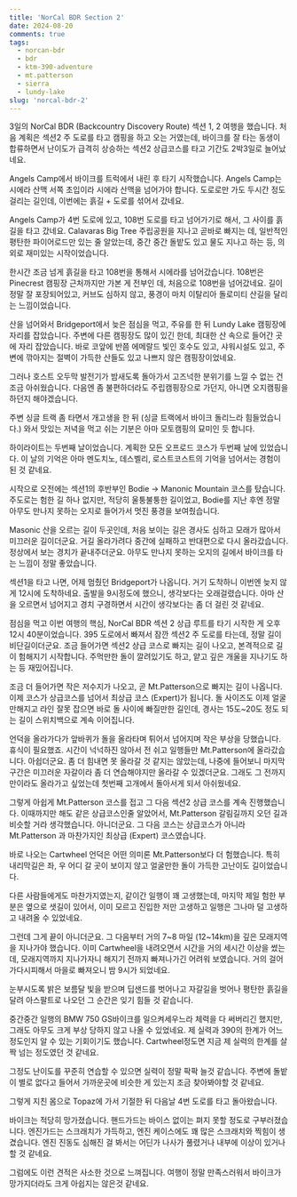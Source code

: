 ```yaml
---
title: 'NorCal BDR Section 2'
date: 2024-08-20
comments: true
tags:
  - norcan-bdr
  - bdr
  - ktm-390-adventure
  - mt.patterson
  - sierra
  - lundy-lake
slug: 'norcal-bdr-2'
---
```


3일의 NorCal BDR (Backcountry Discovery Route) 섹션 1, 2 여행을 했습니다. 처음
계획은 섹션2 주 도로를 타고 캠핑을 하고 오는 거였는데, 바이크를 잘 타는 동생이
합류하면서 난이도가 급격히 상승하는 섹션2 상급코스를 타고 기간도 2박3일로
늘어났네요.

Angels Camp에서 바이크를 트럭에서 내린 후 타기 시작했습니다. Angels Camp는
시에라 산맥 서쪽 초입이라 시에라 산맥을 넘어가야 합니다. 도로로만 가도 두시간
정도 걸리는 길인데, 이번에는 흙길 + 도로를 섞어서 갔네요.

Angels Camp가 4번 도로에 있고, 108번 도로를 타고 넘어가기로 해서, 그 사이를
흙길을 타고 갔네요. Calavaras Big Tree 주립공원을 지나고 곧바로 빠지는 데,
일반적인 평탄한 파이어로드만 있는 줄 알았는데, 중간 중간 돌밭도 있고 물도 지나고
하는 등, 의외로 재미있는 시작이었습니다.

한시간 조금 넘게 흙길을 타고 108번을 통해서 시에라를 넘어갔습니다. 108번은
Pinecrest 캠핑장 근처까지만 가본 게 전부인 데, 처음으로 108번을 넘어갔네요. 길이
정말 잘 포장되어있고, 커브도 심하지 않고, 풍경이 마치 이탈리아 돌로미티 산길을
달리는 느낌이었습니다.

산을 넘어와서 Bridgeport에서 늦은 점심을 먹고, 주유를 한 뒤 Lundy Lake 캠핑장에
자리를 잡았습니다. 주변에 다른 캠핑장도 많이 있긴 한데, 최대한 산 속으로 들어간
곳에 자리 잡았습니다. 바로 코앞에 반쯤 에메랄드 빛인 호수도 있고, 샤워시설도
있고, 주변에 깎아지는 절벽이 가득한 산들도 있고 나쁘지 않은 캠핑장이었네요.

그러나 호스트 오두막 발전기가 밤새도록 돌아가서 고즈넉한 분위기를 느낄 수 없는
건 조금 아쉬웠습니다. 다음엔 좀 불편하더라도 주립캠핑장으로 가던지, 아니면
오지캠핑을 하던지 해야겠습니다.

주변 싱글 트랙 좀 타면서 개고생을 한 뒤 (싱글 트랙에서 바이크 돌리느라
힘들었습니다.) 와서 맛있는 저녁을 먹고 쉬는 기분은 아마 모토캠핑의 묘미인 듯
합니다.

하이라이트는 두번째 날이었습니다. 계획한 모든 오프로드 코스가 두번째 날에
있었습니다. 이 날의 기억은 아마 멘도치노, 데스벨리, 로스트코스트의 기억을
넘어서는 경험이 된 것 같네요.

시작으로 오전에는 섹션1의 후반부인 Bodie -> Manonic Mountain 코스를 탔습니다.
주도로는 험한 길 하나 없지만, 적당히 울퉁불퉁한 길이었고, Bodie를 지난 후엔 정말
아무도 만나지 못하는 오지로 들어가서 멋진 풍경을 보여줬습니다.

Masonic 산을 오르는 길이 두곳인데, 처음 보이는 길은 경사도 심하고 모래가 많아서
미끄러운 길이더군요. 거길 올라가려다 중간에 실패하고 반대편으로 다시
올라갔습니다. 정상에서 보는 경치가 끝내주더군요. 아무도 만나지 못하는 오지의
길에서 바이크를 타는 느낌이 정말 좋았습니다.

섹션1을 타고 나면, 어제 멈췄던 Bridgeport가 나옵니다. 거기 도착하니 이번엔 늦지
않게 12시에 도착하네요. 출발을 9시정도에 했으니, 생각보다는 오래걸렸습니다. 아마
산을 오르면서 넘어지고 경치 구경하면서 시간이 생각보다는 좀 더 걸린 것 같네요.

점심을 먹고 이번 여행의 핵심, NorCal BDR 섹션 2 상급 루트를 타기 시작한 게 오후
12시 40분이었습니다. 395 도로에서 빠져서 잠깐 섹션2 주 도로를 타는데, 정말 길이
비단길이더군요. 조금 들어가면 섹션2 상급 코스로 빠지는 길이 나오고, 본격적으로
길이 험해지기 시작합니다. 주먹만한 돌이 깔려있기도 하고, 얕고 깊은 개울을
지나기도 하는 등 재밌어집니다.

조금 더 들어가면 작은 저수지가 나오고, 곧 Mt.Patterson으로 빠지는 길이 나옵니다.
이제 코스가 상급코스를 넘어서 최상급 코스 (Expert)가 됩니다. 돌 사이즈도 이제
얼굴만해지고 라인 잘못 잡으면 바로 돌 사이에 빠질만한 길인데, 경사는 15도~20도
정도 되는 길이 스위치백으로 계속 이어집니다.

언덕을 올라가다가 앞바퀴가 돌을 올라타며 튀어서 넘어지며 작은 부상을 당했습니다.
휴식이 필요했죠. 시간이 넉넉하진 않아서 전 쉬고 일행들만 Mt.Patterson에
올라갔습니다. 아쉽더군요. 좀 더 힘내면 못 올라갈 것 같지는 않았는데, 나중에
들어보니 마지막 구간은 미끄러운 자갈이라 좀 더 연습해야지만 올라갈 수
있겠더군요. 그래도 그 전까지만이라도 올라가고 싶었는데 첫번째 고개에서 돌아서게
되서 아쉬웠네요.

그렇게 아쉽게 Mt.Patterson 코스를 접고 그 다음 섹션2 상급 코스를 계속
진행했습니다. 이때까지만 해도 같은 상급코스인줄 알았어서, Mt.Patterson
갈림길까지 오던 길과 비슷할 거라 생각했습니다. 아니더군요. 그 다음 코스는
상급코스가 아니라 Mt.Patterson 과 마찬가지인 최상급 (Expert) 코스였습니다.

바로 나오는 Cartwheel 언덕은 어떤 의미론 Mt.Patterson보다 더 험했습니다. 특히
내리막길은 좌, 우 어디 갈 곳이 보이지 않고 얼굴만한 돌이 가득한 고난이도
길이었습니다.

다른 사람들에게도 마찬가지였는지, 같이간 일행이 꽤 고생했는데, 마지막 제일 험한
부분은 옆으로 샛길이 있어서, 이미 모르고 진입한 저만 고생하고 일행은 그나마 덜
고생하고 내려올 수 있었네요.

그런데 그게 끝이 아니더군요. 그 다음부터 거의 7~8 마일 (12~14km)을 깊은
모래지역을 지나가야 했습니다. 이미 Cartwheel을 내려오면서 시간을 거의 세시간
이상을 썼는데, 모래지역까지 지나가자니 해지기 전까지 빠져나가긴 어려워
보였습니다. 거의 걸어가다시피해서 마을로 빠져오니 밤 9시가 되었네요.

눈부시도록 밝은 보름달 빛을 받으며 딥샌드를 벗어나고 자갈길을 벗어나 평탄한
흙길을 달려 아스팔트로 나오던 그 순간은 잊기 힘들 것 같습니다.

중간중간 일행의 BMW 750 GS바이크를 일으켜세우느라 체력을 다 써버리긴 했지만,
그래도 아무도 크게 부상 당하지 않고 나올 수 있었네요. 제 실력과 390의 한계가
어느정도인지 알 수 있는 기회이기도 했습니다. Cartwheel정도면 지금 제 실력의
한계를 살짝 넘는 정도였던 것 같네요.

그정도 난이도를 꾸준히 연습할 수 있으면 실력이 정말 팍팍 늘것 같습니다. 주변에
돌밭이 별로 없다고 들어서 가까운곳에 비슷한 게 있는지 조금 찾아봐야할 것 같네요.

그렇게 지친 몸으로 Topaz에 가서 기절한 뒤 다음날 4번 도로를 타고 돌아왔습니다.

바이크는 적당히 망가졌습니다. 핸드가드는 바이스 없이는 펴지 못할 정도로
구부러졌습니다. 엔진가드는 스크래치가 가득하고, 엔진 케이스에도 꽤 많은
스크래치와 찍힘이 생겼습니다. 엔진 진동도 심해진 걸 봐서는 어딘가 나사가
풀렸거나 내부에 이상이 있거나 할 것 같네요.

그럼에도 이런 견적은 사소한 것으로 느껴집니다. 여행이 정말 만족스러워서 바이크가
망가지더라도 크게 아쉽지는 않은것 같네요.
